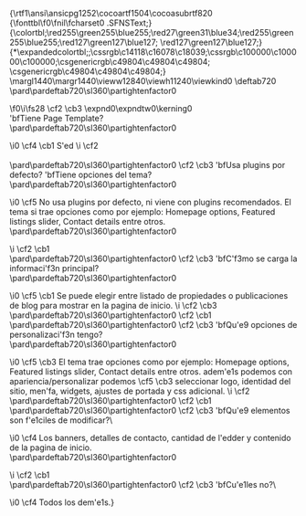 {\rtf1\ansi\ansicpg1252\cocoartf1504\cocoasubrtf820
{\fonttbl\f0\fnil\fcharset0 .SFNSText;}
{\colortbl;\red255\green255\blue255;\red27\green31\blue34;\red255\green255\blue255;\red127\green127\blue127;
\red127\green127\blue127;}
{\*\expandedcolortbl;;\cssrgb\c14118\c16078\c18039;\cssrgb\c100000\c100000\c100000;\csgenericrgb\c49804\c49804\c49804;
\csgenericrgb\c49804\c49804\c49804;}
\margl1440\margr1440\vieww12840\viewh11240\viewkind0
\deftab720
\pard\pardeftab720\sl360\partightenfactor0

\f0\i\fs28 \cf2 \cb3 \expnd0\expndtw0\kerning0
\
\'bfTiene Page Template?\
\pard\pardeftab720\sl360\partightenfactor0

\i0 \cf4 \cb1 S\'ed 
\i \cf2 \
\
\pard\pardeftab720\sl360\partightenfactor0
\cf2 \cb3 \'bfUsa plugins por defecto? \'bfTiene opciones del tema?\
\pard\pardeftab720\sl360\partightenfactor0

\i0 \cf5 No usa plugins por defecto, ni viene con plugins recomendados. El tema si trae opciones como por ejemplo: Homepage options, Featured listings slider, Contact details entre otros.\
\pard\pardeftab720\sl360\partightenfactor0

\i \cf2 \cb1 \
\pard\pardeftab720\sl360\partightenfactor0
\cf2 \cb3 \'bfC\'f3mo se carga la informaci\'f3n principal?\
\pard\pardeftab720\sl360\partightenfactor0

\i0 \cf5 \cb1 Se puede elegir entre listado de propiedades o publicaciones de blog para mostrar en la pagina de inicio. 
\i \cf2 \cb3 \
\pard\pardeftab720\sl360\partightenfactor0
\cf2 \cb1 \
\pard\pardeftab720\sl360\partightenfactor0
\cf2 \cb3 \'bfQu\'e9 opciones de personalizaci\'f3n tengo?\
\pard\pardeftab720\sl360\partightenfactor0

\i0 \cf5 \cb3 El tema trae opciones como por ejemplo: Homepage options, Featured listings slider, Contact details entre otros. adem\'e1s podemos con apariencia/personalizar podemos \cf5 \cb3 seleccionar logo, identidad del sitio, men\'fa, widgets, ajustes de portada y css adicional.
\i \cf2 \
\pard\pardeftab720\sl360\partightenfactor0
\cf2 \cb1 \
\pard\pardeftab720\sl360\partightenfactor0
\cf2 \cb3 \'bfQu\'e9 elementos son f\'e1ciles de modificar?\

\i0 \cf4 Los banners, detalles de contacto, cantidad de l\'edder y contenido de la pagina de inicio.\
\pard\pardeftab720\sl360\partightenfactor0

\i \cf2 \cb1 \
\pard\pardeftab720\sl360\partightenfactor0
\cf2 \cb3 \'bfCu\'e1les no?\

\i0 \cf4 Todos los dem\'e1s.}